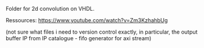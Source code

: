 Folder for 2d convolution on VHDL.

Ressources:
https://www.youtube.com/watch?v=Zm3KzhahbUg

(not sure what files i need to version control exactly, in particular, the output buffer IP from IP catalogue - fifo generator for axi stream)